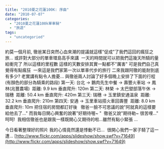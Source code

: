 ```yaml
---
title: "2010夏之花蓮100K: 序曲"
date: "2010-07-07"
categories: 
  - "2010夏之花蓮100k單車騎"
  - "旅遊"
tags: 
  - "uncategoried"
---
```


約莫一個月前, 徹爸某日突然心血來潮的提議就這樣"促成"了我們這回的瘋狂之旅... 或許對大部分的單車環島高手來講  一天的時間就可以把我們這幾天所騎的量給衝完了 所以這樣的里程數 這樣的天數安排其實一點都不"厲害" 可是我們自己真覺得有點瘋狂  一來這是我們家第一次以單車代步的旅行 二來我跟阿徹的能耐到底有多少? 老實講有點令人擔憂... 與徹爸兩人討論了好多個晚上安排了下面的行程  (有顏色的部分為騎乘的路段) 第一天: 台北 -> 鵝肉先生中餐 -> 壽豐火車站 -> 鳳林(兆豐農場)  距離: 9.9 km 垂直爬升: 120m 第二天: 林榮 -> 太巴塱部落午休 -> 瑞穗  距離: 50.4 km 垂直爬升: 420m 第三天: 瑞穗 -> 玉里鎮安通溫泉  距離: 32.2 km 垂直爬升: 210m 第四天: 安通 -> 玉里車站搭火車回壽豐  距離: 8.0 km 垂直爬升: 10m 把住宿的房間都訂好後   徹爸一臉不可思議的說"阿就真的這樣要給他去了..." 而我每日開心興奮的說著"好期待喔~ "  徹爸又說"期待勒~ 很苦哩..." 呵呵!  我相信徹爸也是跟我一樣既開心又期待的啦...雖然有點小緊張 ... 

今日看著整理好的照片 我的心情竟然還是悸動不已...  很開心我們一家子騎了這一遭... [http://www.flickr.com/apps/slideshow/show.swf?v=71649](http://www.flickr.com/apps/slideshow/show.swf?v=71649)
